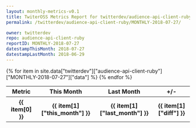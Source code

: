 ```yaml
---
layout: monthly-metrics-v0.1
title: TwiterOSS Metrics Report for twitterdev/audience-api-client-ruby | MONTHLY-2018-07-27 | 2018-07-27
permalink: /twitterdev/audience-api-client-ruby/MONTHLY-2018-07-27/

owner: twitterdev
repo: audience-api-client-ruby
reportID: MONTHLY-2018-07-27
datestampThisMonth: 2018-07-27
datestampLastMonth: 2018-06-29
---
```


<table style="width: 100%">
    <tr>
        <th>Metric</th>
        <th>This Month</th>
        <th>Last Month</th>
        <th>+/-</th>
    </tr>
    {% for item in site.data["twitterdev"]["audience-api-client-ruby"]["MONTHLY-2018-07-27"]["data"] %}
    <tr>
        <th>{{ item[0] }}</th>
        <th>{{ item[1]["this_month"] }}</th>
        <th>{{ item[1]["last_month"] }}</th>
        <th>{{ item[1]["diff"] }}</th>
    </tr>
    {% endfor %}
</table>

